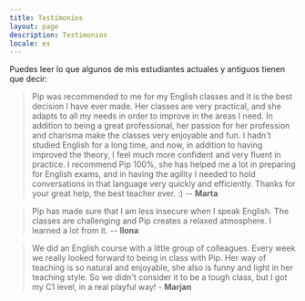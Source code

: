 ```yaml
---
title: Testimonios
layout: page
description: Testimonios
locale: es
---
```


Puedes leer lo que algunos de mis estudiantes actuales y antiguos tienen que decir:

> Pip was recommended to me for my English classes and it is the best
decision I have ever made. Her classes are very practical, and she adapts
to all my needs in order to improve in the areas I need. In addition to
being a great professional, her passion for her profession and charisma
make the classes very enjoyable and fun.
I hadn't studied English for a long time, and now, in addition to having
improved the theory, I feel much more confident and very fluent in
practice. I recommend Pip 100%, she has helped me a lot in preparing for
English exams, and in having the agility I needed to hold conversations in
that language very quickly and efficiently. Thanks for your great help, the
best teacher ever. :) -- **Marta**

> Pip has made sure that I am less insecure when I speak English. The classes
are challenging and Pip creates a relaxed atmosphere. I learned a lot from
it. -- **Ilona**

> We did an English course with a little group of colleagues. Every week we
really looked forward to being in class with Pip.
Her way of teaching is so natural and enjoyable, she also is funny and
light in her teaching style.
So we didn't consider it to be a tough class, but I got my C1 level, in a
real playful way! - **Marjan**